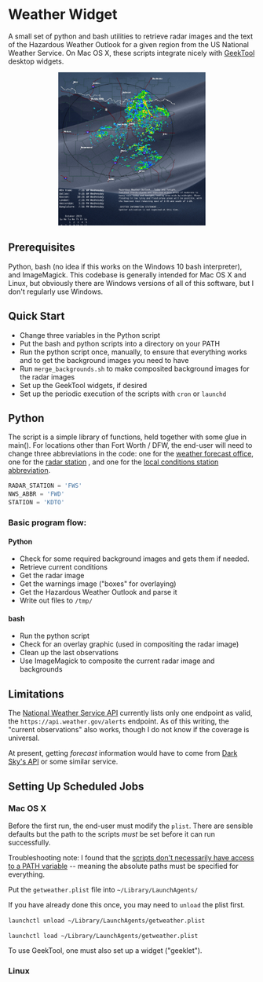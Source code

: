 
# Weather Widget

A small set of python and bash utilities to retrieve radar images and the 
text of the Hazardous Weather Outlook for a given region from the 
US National Weather Service. On Mac OS X, these scripts integrate nicely with
[GeekTool](https://www.tynsoe.org/v2/geektool/) 
desktop widgets.

<p align="center">
<img src="https://github.com/jessehamner/WeatherWidget/blob/master/images/desktop.png" width="300" alt-text="GeekTool desktop widgets showing radar image and hazardous weather outlook information">
</p>


## Prerequisites

Python, bash (no idea if this works on the Windows 10 bash interpreter),
and ImageMagick. This codebase is generally intended for Mac OS X and Linux,
but obviously there are Windows versions of all of this software, but I don't
regularly use Windows.

## Quick Start

- Change three variables in the Python script
- Put the bash and python scripts into a directory on your PATH
- Run the python script once, manually, to ensure that everything works and to get the background images you need to have
- Run `merge_backgrounds.sh` to make composited background images for the radar images
- Set up the GeekTool widgets, if desired
- Set up the periodic execution of the scripts with `cron` or `launchd`


## Python

The script is a simple library of functions, held together with some glue in 
main(). For locations other than Fort Worth / DFW, the end-user will need to
change three abbreviations in the code: one for the 
[weather forecast office](https://en.wikipedia.org/wiki/List_of_National_Weather_Service_Weather_Forecast_Office), 
one for the 
[radar station](https://radar.weather.gov/)
, and one for the
[local conditions station abbreviation](https://w1.weather.gov/xml/current_obs/).


```python
RADAR_STATION = 'FWS'
NWS_ABBR = 'FWD'
STATION = 'KDTO'
```

### Basic program flow:

#### Python
- Check for some required background images and gets them if needed.
- Retrieve current conditions
- Get the radar image
- Get the warnings image ("boxes" for overlaying)
- Get the Hazardous Weather Outlook and parse it
- Write out files to `/tmp/`

#### bash
- Run the python script
- Check for an overlay graphic (used in compositing the radar image)
- Clean up the last observations
- Use ImageMagick to composite the current radar image and backgrounds

## Limitations

The [National Weather Service API](https://www.weather.gov/documentation/services-web-api)
currently lists only one endpoint as valid, the `https://api.weather.gov/alerts` endpoint. 
As of this writing, the "current observations" also works, though I do not know if the coverage is universal.

At present, getting *forecast* information would have to come from 
[Dark Sky's API](https://darksky.net/dev/docs/faq) 
or some similar service.

## Setting Up Scheduled Jobs

### Mac OS X 

Before the first run, the end-user must modify the `plist`. There are sensible defaults but
the path to the scripts _must_ be set before it can run successfully.

Troubleshooting note: I found that the 
[scripts don't necessarily have access to
a PATH variable](https://superuser.com/questions/1093832/cant-get-launchd-plist-run-successfully-in-mac-os-x) 
-- meaning the absolute paths must be specified for everything.

Put the `getweather.plist` file into `~/Library/LaunchAgents/`

If you have already done this once, you may need to `unload` the plist first.

`launchctl unload ~/Library/LaunchAgents/getweather.plist`

`launchctl load ~/Library/LaunchAgents/getweather.plist`

To use GeekTool, one must also set up a widget ("geeklet").

### Linux
